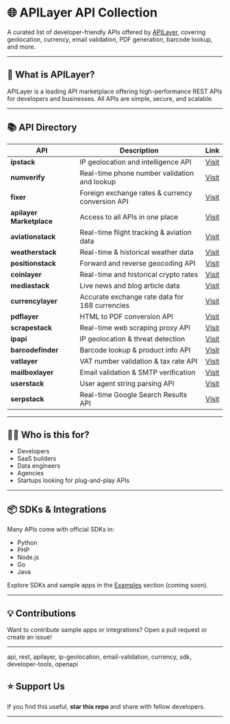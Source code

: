 # 🌐 APILayer API Collection

A curated list of developer-friendly APIs offered by [APILayer](https://apilayer.com), covering geolocation, currency, email validation, PDF generation, barcode lookup, and more.

---

## 🚀 What is APILayer?

APILayer is a leading API marketplace offering high-performance REST APIs for developers and businesses. All APIs are simple, secure, and scalable.

---

## 📚 API Directory

| API | Description | Link |
|-----|-------------|------|
| **ipstack** | IP geolocation and intelligence API | [Visit](https://ipstack.com) |
| **numverify** | Real-time phone number validation and lookup | [Visit](https://numverify.com) |
| **fixer** | Foreign exchange rates & currency conversion API | [Visit](https://fixer.io) |
| **apilayer Marketplace** | Access to all APIs in one place | [Visit](https://apilayer.com) |
| **aviationstack** | Real-time flight tracking & aviation data | [Visit](https://aviationstack.com) |
| **weatherstack** | Real-time & historical weather data | [Visit](https://weatherstack.com) |
| **positionstack** | Forward and reverse geocoding API | [Visit](https://positionstack.com) |
| **coinlayer** | Real-time and historical crypto rates | [Visit](https://coinlayer.com) |
| **mediastack** | Live news and blog article data | [Visit](https://mediastack.com) |
| **currencylayer** | Accurate exchange rate data for 168 currencies | [Visit](https://currencylayer.com) |
| **pdflayer** | HTML to PDF conversion API | [Visit](https://pdflayer.com) |
| **scrapestack** | Real-time web scraping proxy API | [Visit](https://scrapestack.com) |
| **ipapi** | IP geolocation & threat detection | [Visit](https://ipapi.com) |
| **barcodefinder** | Barcode lookup & product info API | [Visit](https://barcodefinder.io) |
| **vatlayer** | VAT number validation & tax rate API | [Visit](https://vatlayer.com) |
| **mailboxlayer** | Email validation & SMTP verification | [Visit](https://mailboxlayer.com) |
| **userstack** | User agent string parsing API | [Visit](https://userstack.com) |
| **serpstack** | Real-time Google Search Results API | [Visit](https://serpstack.com) |

---

## 🧑‍💻 Who is this for?

- Developers
- SaaS builders
- Data engineers
- Agencies
- Startups looking for plug-and-play APIs

---

## 📦 SDKs & Integrations

Many APIs come with official SDKs in:
- Python
- PHP
- Node.js
- Go
- Java

Explore SDKs and sample apps in the [Examples](#) section (coming soon).

---

## 💡 Contributions

Want to contribute sample apps or integrations? Open a pull request or create an issue!

---
api, rest, apilayer, ip-geolocation, email-validation, currency, sdk, developer-tools, openapi
## ⭐ Support Us

If you find this useful, **star this repo** and share with fellow developers.

---

